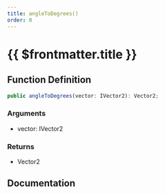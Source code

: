 ```yaml
---
title: angleToDegrees()
order: 0
---
```


# {{ $frontmatter.title }}

<!--@include: ./angleToDegrees_partial_header.md-->

## Function Definition

```ts
public angleToDegrees(vector: IVector2): Vector2;
```

### Arguments

* vector: IVector2

### Returns

* Vector2

## Documentation

<!--@include: ./angleToDegrees_partial_footer.md-->
